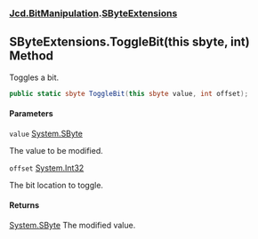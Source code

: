 ### [Jcd.BitManipulation](Jcd.BitManipulation.md 'Jcd.BitManipulation').[SByteExtensions](Jcd.BitManipulation.SByteExtensions.md 'Jcd.BitManipulation.SByteExtensions')

## SByteExtensions.ToggleBit(this sbyte, int) Method

Toggles a bit.

```csharp
public static sbyte ToggleBit(this sbyte value, int offset);
```
#### Parameters

<a name='Jcd.BitManipulation.SByteExtensions.ToggleBit(thissbyte,int).value'></a>

`value` [System.SByte](https://docs.microsoft.com/en-us/dotnet/api/System.SByte 'System.SByte')

The value to be modified.

<a name='Jcd.BitManipulation.SByteExtensions.ToggleBit(thissbyte,int).offset'></a>

`offset` [System.Int32](https://docs.microsoft.com/en-us/dotnet/api/System.Int32 'System.Int32')

The bit location to toggle.

#### Returns

[System.SByte](https://docs.microsoft.com/en-us/dotnet/api/System.SByte 'System.SByte')
The modified value.